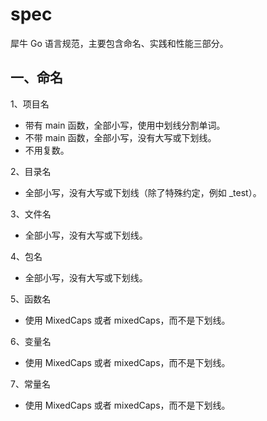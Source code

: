 # spec

犀牛 Go 语言规范，主要包含命名、实践和性能三部分。

## 一、命名

1、项目名

- 带有 main 函数，全部小写，使用中划线分割单词。
- 不带 main 函数，全部小写，没有大写或下划线。
- 不用复数。

2、目录名

- 全部小写，没有大写或下划线（除了特殊约定，例如 _test）。

3、文件名

- 全部小写，没有大写或下划线。

4、包名

- 全部小写，没有大写或下划线。

5、函数名

- 使用 MixedCaps 或者 mixedCaps，而不是下划线。

6、变量名

- 使用 MixedCaps 或者 mixedCaps，而不是下划线。

7、常量名

- 使用 MixedCaps 或者 mixedCaps，而不是下划线。
